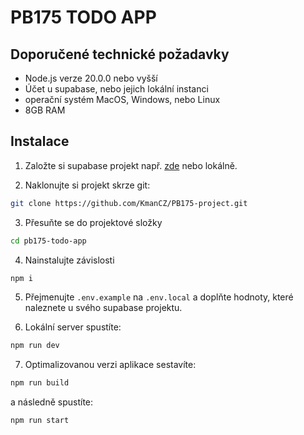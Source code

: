 # PB175 TODO APP

## Doporučené technické požadavky

- Node.js verze 20.0.0 nebo vyšší
- Účet u supabase, nebo jejich lokální instanci
- operační systém MacOS, Windows, nebo Linux
- 8GB RAM

## Instalace

1. Založte si supabase projekt např. [zde](https://database.new) nebo lokálně.

2. Naklonujte si projekt skrze git:

```bash
git clone https://github.com/KmanCZ/PB175-project.git
```

3. Přesuňte se do projektové složky

```bash
cd pb175-todo-app
```

4. Nainstalujte závislosti

```bash
npm i
```

5. Přejmenujte `.env.example` na `.env.local` a doplňte hodnoty, které naleznete u svého supabase projektu.

6. Lokální server spustíte:

```bash
npm run dev
```

7. Optimalizovanou verzi aplikace sestavíte:

```bash
npm run build
```

a následně spustíte:

```bash
npm run start
```
